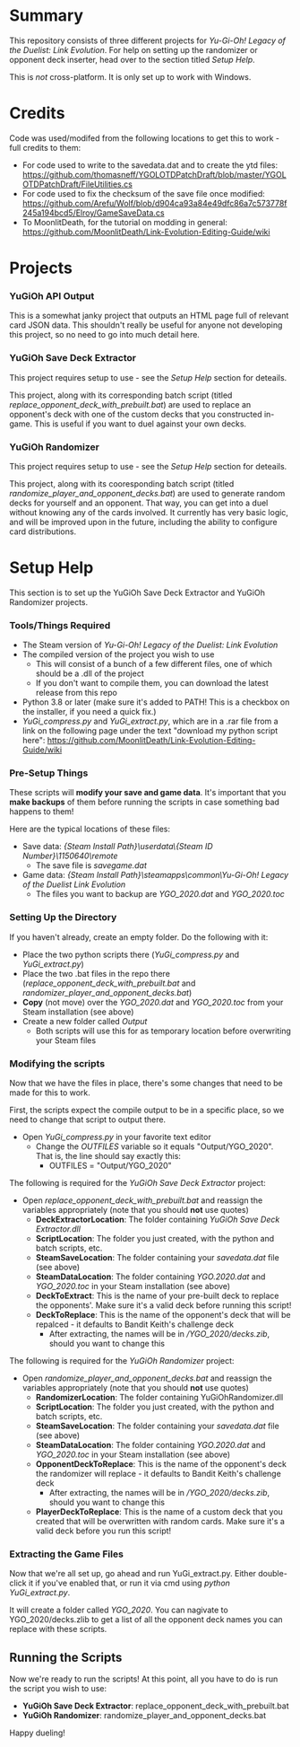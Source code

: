 # Summary
This repository consists of three different projects for _Yu-Gi-Oh! Legacy of the Duelist: Link Evolution_. For help on setting up the randomizer or opponent deck inserter, head over to the section titled _Setup Help_.

This is _not_ cross-platform. It is only set up to work with Windows.

# Credits
Code was used/modifed from the following locations to get this to work - full credits to them:
- For code used to write to the savedata.dat and to create the ytd files: https://github.com/thomasneff/YGOLOTDPatchDraft/blob/master/YGOLOTDPatchDraft/FileUtilities.cs
- For code used to fix the checksum of the save file once modified: https://github.com/Arefu/Wolf/blob/d904ca93a84e49dfc86a7c573778f245a194bcd5/Elroy/GameSaveData.cs
- To MoonlitDeath, for the tutorial on modding in general: https://github.com/MoonlitDeath/Link-Evolution-Editing-Guide/wiki

# Projects
### YuGiOh API Output
This is a somewhat janky project that outputs an HTML page full of relevant card JSON data. This shouldn't really be useful for anyone not developing this project, so no need to go into much detail here.

### YuGiOh Save Deck Extractor
This project requires setup to use - see the _Setup Help_ section for deteails.

This project, along with its corresponding batch script (titled _replace_opponent_deck_with_prebuilt.bat_) are used to replace an opponent's deck with one of the custom decks that you constructed in-game. This is useful if you want to duel against your own decks.

### YuGiOh Randomizer
This project requires setup to use - see the _Setup Help_ section for deteails.

This project, along with its cooresponding batch script (titled _randomize_player_and_opponent_decks.bat_) are used to generate random decks for yourself and an opponent. That way, you can get into a duel without knowing any of the cards involved. It currently has very basic logic, and will be improved upon in the future, including the ability to configure card distributions.

# Setup Help
This section is to set up the YuGiOh Save Deck Extractor and YuGiOh Randomizer projects.
### Tools/Things Required
- The Steam version of _Yu-Gi-Oh! Legacy of the Duelist: Link Evolution_
- The compiled version of the project you wish to use
   - This will consist of a bunch of a few different files, one of which should be a .dll of the project
   - If you don't want to compile them, you can download the latest release from this repo
- Python 3.8 or later (make sure it's added to PATH! This is a checkbox on the installer, if you need a quick fix.)
- _YuGi_compress.py_ and _YuGi_extract.py_, which are in a .rar file from a link on the following page under the text "download my python script here": https://github.com/MoonlitDeath/Link-Evolution-Editing-Guide/wiki
### Pre-Setup Things
These scripts will **modify your save and game data**. It's important that you **make backups** of them before running the scripts in case something bad happens to them!

Here are the typical locations of these files:
* Save data: _{Steam Install Path}\userdata\\{Steam ID Number}\1150640\remote_
  * The save file is _savegame.dat_ 
* Game data: _{Steam Install Path}\steamapps\common\Yu-Gi-Oh! Legacy of the Duelist Link Evolution_
  * The files you want to backup are _YGO_2020.dat_ and _YGO_2020.toc_
### Setting Up the Directory
If you haven't already, create an empty folder. Do the following with it: 
- Place the two python scripts there (_YuGi_compress.py_ and _YuGi_extract.py_)
- Place the two .bat files in the repo there (_replace_opponent_deck_with_prebuilt.bat_ and _randomizer_player_and_opponent_decks.bat_)
- **Copy** (not move) over the _YGO_2020.dat_ and _YGO_2020.toc_ from your Steam installation (see above)
- Create a new folder called _Output_
   - Both scripts will use this for as temporary location before overwriting your Steam files
### Modifying the scripts
Now that we have the files in place, there's some changes that need to be made for this to work.

First, the scripts expect the compile output to be in a specific place, so we need to change that script to output there.
- Open _YuGi_compress.py_ in your favorite text editor
   - Change the _OUTFILES_ variable so it equals "Output/YGO_2020". That is, the line should say exactly this:
     - OUTFILES = "Output/YGO_2020"

The following is required for the _YuGiOh Save Deck Extractor_ project:
- Open _replace_opponent_deck_with_prebuilt.bat_ and reassign the variables appropriately (note that you should **not** use quotes)
  - **DeckExtractorLocation**: The folder containing _YuGiOh Save Deck Extractor.dll_
  - **ScriptLocation**: The folder you just created, with the python and batch scripts, etc.
  - **SteamSaveLocation**: The folder containing your _savedata.dat_ file (see above)
  - **SteamDataLocation**: The folder containing _YGO.2020.dat_ and _YGO_2020.toc_ in your Steam installation (see above)
  - **DeckToExtract**: This is the name of your pre-built deck to replace the opponents'. Make sure it's a valid deck before running this script!
  - **DeckToReplace**: This is the name of the opponent's deck that will be repalced - it defaults to Bandit Keith's challenge deck
    - After extracting, the names will be in _<Current Folder>/YGO_2020/decks.zib_, should you want to change this

The following is required for the _YuGiOh Randomizer_ project:
- Open _randomize_player_and_opponent_decks.bat_ and reassign the variables appropriately (note that you should **not** use quotes)
  - **RandomizerLocation**: The folder containing YuGiOhRandomizer.dll
  - **ScriptLocation**: The folder you just created, with the python and batch scripts, etc.
  - **SteamSaveLocation**: The folder containing your _savedata.dat_ file (see above)
  - **SteamDataLocation**: The folder containing _YGO.2020.dat_ and _YGO_2020.toc_ in your Steam installation (see above)
  - **OpponentDeckToReplace**: This is the name of the opponent's deck the randomizer will replace - it defaults to Bandit Keith's challenge deck
    - After extracting, the names will be in _<Current Folder>/YGO_2020/decks.zib_, should you want to change this
   - **PlayerDeckToReplace**: This is the name of a custom deck that you created that will be overwritten with random cards. Make sure it's a valid deck before you run this script!

### Extracting the Game Files
Now that we're all set up, go ahead and run YuGi_extract.py. Either double-click it if you've enabled that, or run it via cmd using _python YuGi_extract.py_.

It will create a folder called _YGO_2020_. You can nagivate to YGO_2020/decks.zlib to get a list of all the opponent deck names you can replace with these scripts.

## Running the Scripts
Now we're ready to run the scripts! At this point, all you have to do is run the script you wish to use:
- **YuGiOh Save Deck Extractor**: replace_opponent_deck_with_prebuilt.bat
- **YuGiOh Randomizer**: randomize_player_and_opponent_decks.bat

Happy dueling!
